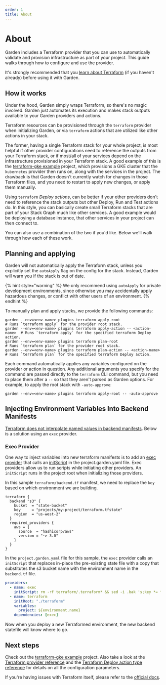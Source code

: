 ```yaml
---
order: 1
title: About
---
```


# About

Garden includes a Terraform provider that you can use to automatically validate and provision infrastructure as part of your project. This guide walks through how to configure and use the provider.

It's strongly recommended that you [learn about Terraform](https://www.terraform.io/docs/index.html) (if you haven't already) before using it with Garden.

## How it works

Under the hood, Garden simply wraps Terraform, so there's no magic involved. Garden just automates its execution and makes stack outputs available to your Garden providers and actions.

Terraform resources can be provisioned through the `terraform` provider when initializing Garden, or via `terraform` actions that are utilized like other actions in your stack.

The former, having a single Terraform stack for your whole project, is most helpful if other provider configurations need to reference the outputs from your Terraform stack, or if most/all of your services depend on the infrastructure provisioned in your Terraform stack. A good example of this is the [terraform-gke example](https://github.com/garden-io/garden/tree/0.13.30/examples/terraform-gke) project, which provisions a GKE cluster that the `kubernetes` provider then runs on, along with the services in the project. The drawback is that Garden doesn't currently watch for changes in those Terraform files, and you need to restart to apply new changes, or apply them manually.

Using `terraform` _Deploy actions_, can be better if your other providers don't need to reference the stack outputs but other Deploy, Run and Test actions do. In this style, you can basically create small Terraform stacks that are part of your Stack Graph much like other services. A good example would be deploying a database instance, that other services in your project can then connect to.

You can also use a combination of the two if you'd like. Below we'll walk through how each of these work.

## Planning and applying

Garden will not automatically apply the Terraform stack, unless you explicitly set the `autoApply` flag on the config for the stack. Instead, Garden will warn you if the stack is out of date.

{% hint style="warning" %}
We only recommend using `autoApply` for private development environments, since otherwise you may accidentally apply hazardous changes, or conflict with other users of an environment.
{% endhint %}

To manually plan and apply stacks, we provide the following commands:

```console
garden --env=<env-name> plugins terraform apply-root                     # Runs `terraform apply` for the provider root stack.
garden --env=<env-name> plugins terraform apply-action -- <action-name>  # Runs `terraform apply` for the specified terraform Deploy action.
garden --env=<env-name> plugins terraform plan-root                      # Runs `terraform plan` for the provider root stack.
garden --env=<env-name> plugins terraform plan-action -- <action-name>   # Runs `terraform plan` for the specified terraform Deploy action.
```

Each command automatically applies any variables configured on the provider or action in question. Any additional arguments you specify for the command are passed directly to the `terraform` CLI command, but you need to place them after a `--` so that they aren't parsed as Garden options. For example, to apply the root stack with `-auto-approve`:

```console
garden --env=<env-name> plugins terraform apply-root -- -auto-approve
```

## Injecting Environment Variables Into Backend Manifests

[Terraform does not interpolate named values in backend manifests](https://www.terraform.io/language/settings/backends/configuration). Below is a solution using an `exec` provider.

### Exec Provider

One way to inject variables into new terraform manifests is to add an [exec provider](../reference/providers/exec.md) that calls an [initScript](../reference/providers/exec.md#providers-.initscript) in the project.garden.yaml file. Exec providers allow us to run scripts while initiating other providers. An `initScript` runs in the project root when initializing those providers.

In this sample `terraform/backend.tf` manifest, we need to replace the `key` based on which environment we are building.

```
terraform {
  backend "s3" {
    bucket  = "state-bucket"
    key     = "projects/my-project/terraform.tfstate"
    region  = "us-west-2"
  }
  required_providers {
    aws = {
      source  = "hashicorp/aws"
      version = "~> 3.0"
    }
  }
}
```

In the `project.garden.yaml` file for this sample, the `exec` provider calls an `initScript` that replaces in-place the pre-existing state file with a copy that substitutes the s3 bucket name with the environment name in the `backend.tf` file.

```yaml
providers:
  - name: exec
    initScript: rm -rf terraform/.terraform* && sed -i .bak 's;key *= *"projects/[a-zA-Z0-9]*/terraform.tfstate";key = "projects/${environment.name}/terraform.tfstate";g' terraform/backend.tf
  - name: terraform
    initRoot: "./terraform"
    variables:
      project: ${environment.name}
    dependencies: [exec]
```

Now when you deploy a new Terraformed environment, the new backend statefile will know where to go.

## Next steps

Check out the [terraform-gke example](https://github.com/garden-io/garden/tree/0.13.30/examples/terraform-gke) project. Also take a look at the [Terraform provider reference](../reference/providers/terraform.md) and the [Terraform Deploy action type reference](../reference/action-types/Deploy/terraform.md) for details on all the configuration parameters.

If you're having issues with Terraform itself, please refer to the [official docs](https://www.terraform.io/docs/index.html).
